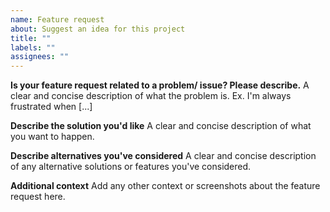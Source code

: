 ```yaml
---
name: Feature request
about: Suggest an idea for this project
title: ""
labels: ""
assignees: ""
---
```


**Is your feature request related to a problem/ issue? Please describe.**
A clear and concise description of what the problem is. Ex. I'm always frustrated when [...]

**Describe the solution you'd like**
A clear and concise description of what you want to happen.

**Describe alternatives you've considered**
A clear and concise description of any alternative solutions or features you've considered.

**Additional context**
Add any other context or screenshots about the feature request here.
